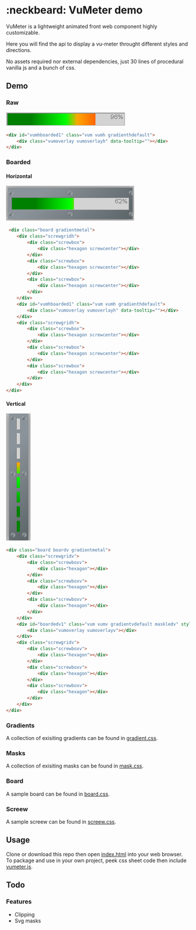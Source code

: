 # :neckbeard: VuMeter demo

VuMeter is a lightweight animated front web component highly customizable.

Here you will find the api to display a vu-meter throught different styles and directions.  

No assets required nor external dependencies, just 30 lines of procedural vanilla js and a bunch of css.

## Demo

### Raw

![VuMeter Horizontal Raw](doc/img/raw.gif)

``` html
<div id="vumhboarded1" class="vum vumh gradienthdefault">
    <div class="vumoverlay vumoverlayh" data-tooltip=""></div>
</div>
```

### Boarded

#### Horizontal

![VuMeter Horizontal Boarded](doc/img/boardedh.gif)

``` html
 <div class="board gradientmetal">
    <div class="screwgridh">
        <div class="screwbox">
            <div class="hexagon screwcenter"></div>
        </div>
        <div class="screwbox">
            <div class="hexagon screwcenter"></div>
        </div>
        <div class="screwbox">
            <div class="hexagon screwcenter"></div>
        </div>
    </div>
    <div id="vumhboarded1" class="vum vumh gradienthdefault">
        <div class="vumoverlay vumoverlayh" data-tooltip=""></div>
    </div>
    <div class="screwgridh">
        <div class="screwbox">
            <div class="hexagon screwcenter"></div>
        </div>
        <div class="screwbox">
            <div class="hexagon screwcenter"></div>
        </div>
        <div class="screwbox">
            <div class="hexagon screwcenter"></div>
        </div>
    </div>
</div>
```

#### Vertical

![VuMeter Vertical Boarded](doc/img/boardedv.gif)

``` html
<div class="board boardv gradientmetal">
    <div class="screwgridv">
        <div class="screwboxv">
            <div class="hexagon"></div>
        </div>
        <div class="screwboxv">
            <div class="hexagon"></div>
        </div>
        <div class="screwboxv">
            <div class="hexagon"></div>
        </div>
    </div>
    <div id="boardedv1" class="vum vumv gradientvdefault maskledv" style="width:.7em">
        <div class="vumoverlay vumoverlayv"></div>
    </div>
    <div class="screwgridv">
        <div class="screwboxv">
            <div class="hexagon"></div>
        </div>
        <div class="screwboxv">
            <div class="hexagon"></div>
        </div>
        <div class="screwboxv">
            <div class="hexagon"></div>
        </div>
    </div>
</div>
```

### Gradients

A collection of exisiting gradients can be found in [gradient.css](src/css/gradient.css).

### Masks

A collection of exisiting masks can be found in [mask.css](src/css/mask.css).

### Board

A sample board can be found in [board.css](src/css/board.css).

### Screew

A sample screew can be found in [screew.css](src/css/screew.css).

## Usage

Clone or download this repo then open [index.html](src/index.html) into your web browser.  
To package and use in your own project, peek css sheet code then include [vumeter.js](src/js/vumeter.js).

## Todo

### Features

* Clipping
* Svg masks
